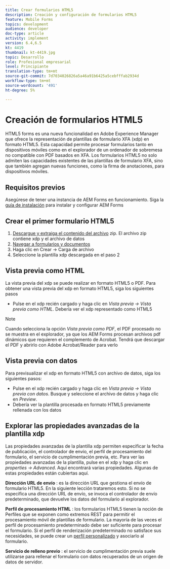 ```yaml
---
title: Crear formularios HTML5
description: Creación y configuración de formularios HTML5
feature: Mobile Forms
topics: development
audience: developer
doc-type: article
activity: implement
version: 6.4,6.5
kt: 4419
thumbnail: kt-4419.jpg
topic: Desarrollo
role: Profesional empresarial
level: Principiante
translation-type: tm+mt
source-git-commit: 7d7034026826a5a46a91b6425a5cebfffab2934d
workflow-type: tm+mt
source-wordcount: '491'
ht-degree: 5%

---
```



# Creación de formularios HTML5

HTML5 forms es una nueva funcionalidad en Adobe Experience Manager que ofrece la representación de plantillas de formulario XFA (xdp) en formato HTML5. Esta capacidad permite procesar formularios tanto en dispositivos móviles como en el explorador de un ordenador de sobremesa no compatible con PDF basados en XFA. Los formularios HTML5 no solo admiten las capacidades existentes de las plantillas de formulario XFA, sino que también agregan nuevas funciones, como la firma de anotaciones, para dispositivos móviles.

## Requisitos previos

Asegúrese de tener una instancia de AEM Forms en funcionamiento. Siga la [guía de instalación](https://docs.adobe.com/content/help/en/experience-manager-65/forms/install-aem-forms/osgi-installation/installing-configuring-aem-forms-osgi.html) para instalar y configurar AEM Forms

## Crear el primer formulario HTML5

1. [Descargue y extraiga el contenido del archivo](assets/assets.zip) zip. El archivo zip contiene xdp y el archivo de datos
2. [Navegar a formularios y documentos](http://localhost:4502/aem/forms.html/content/dam/formsanddocuments)
3. Haga clic en Crear -> Carga de archivo
4. Seleccione la plantilla xdp descargada en el paso 2

## Vista previa como HTML

La vista previa del xdp se puede realizar en formato HTML5 o PDF. Para obtener una vista previa del xdp en formato HTML5, siga los siguientes pasos

* Pulse en el xdp recién cargado y haga clic en _Vista previa -> Vista previa como HTML_. Debería ver el xdp representado como HTML5

>[!NOTE]
>Cuando selecciona la opción _Vista previa como PDF_, el PDF procesado no se muestra en el explorador, ya que los AEM Forms procesan archivos pdf dinámicos que requieren el complemento de Acrobat. Tendrá que descargar el PDF y abrirlo con Adobe Acrobat/Reader para verlo


## Vista previa con datos

Para previsualizar el xdp en formato HTML5 con archivo de datos, siga los siguientes pasos:

* Pulse en el xdp recién cargado y haga clic en _Vista previa -> Vista previa con datos_. Busque y seleccione el archivo de datos y haga clic en _Preview_.
* Debería ver la plantilla procesada en formato HTML5 previamente rellenada con los datos

## Explorar las propiedades avanzadas de la plantilla xdp

Las propiedades avanzadas de la plantilla xdp permiten especificar la fecha de publicación, el controlador de envío, el perfil de procesamiento del formulario, el servicio de cumplimentación previa, etc. Para ver las propiedades avanzadas de la plantilla, pulse en el xdp y haga clic en _properties -> Advanced_. Aquí encontrará varias propiedades. Algunas de estas propiedades están cubiertas aquí.

**Dirección URL de envío** : es la dirección URL que gestiona el envío de formulario HTML5. En la siguiente lección trataremos esto. Si no se especifica una dirección URL de envío, se invoca el controlador de envío predeterminado, que devuelve los datos del formulario al explorador.

**Perfil de procesamiento HTML** : los formularios HTML5 tienen la noción de Perfiles que se exponen como extremos REST para permitir el procesamiento móvil de plantillas de formulario. La mayoría de las veces el perfil de procesamiento predeterminado debe ser suficiente para procesar el formulario. Si el perfil de renderización predeterminado no satisface sus necesidades, se puede crear un [perfil personalizado](https://docs.adobe.com/content/help/en/experience-manager-64/forms/html5-forms/custom-profile.html) y asociarlo al formulario.

**Servicio de relleno previo** : el servicio de cumplimentación previa suele utilizarse para rellenar el formulario con datos recuperados de un origen de datos de servidor.

